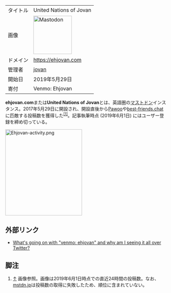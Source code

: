 <div>

|          |                                                                                                                                                                                                                                                                                                                                                                                |
|----------|--------------------------------------------------------------------------------------------------------------------------------------------------------------------------------------------------------------------------------------------------------------------------------------------------------------------------------------------------------------------------------|
| タイトル | United Nations of Jovan                                                                                                                                                                                                                                                                                                                                                        |
| 画像     | [<img src="/images/thumb/5/5e/Digital_beggar_idea.png/120px-Digital_beggar_idea.png" srcset="/images/thumb/5/5e/Digital_beggar_idea.png/180px-Digital_beggar_idea.png 1.5x, /images/thumb/5/5e/Digital_beggar_idea.png/240px-Digital_beggar_idea.png 2x" width="120" height="120" alt="Mastodon" />](/%E3%83%95%E3%82%A1%E3%82%A4%E3%83%AB:Digital_beggar_idea.png "Mastodon") |
| ドメイン | <a href="https://ehjovan.com" rel="nofollow">https://ehjovan.com</a>                                                                                                                                                                                                                                                                                                           |
| 管理者   | <a href="https://ehjovan.com/@jovan" rel="nofollow">jovan</a>                                                                                                                                                                                                                                                                                                                  |
| 開始日   | 2019年5月29日                                                                                                                                                                                                                                                                                                                                                                  |
| 寄付     | Venmo: Ehjovan                                                                                                                                                                                                                                                                                                                                                                 |

**ehjovan.com**または**United Nations of Jovan**とは、英語圏の[マストドン](/Mastodon "Mastodon")インスタンス。2017年5月29日に開設され、開設直後から[Pawoo](/Pawoo "Pawoo")や[best-friends.chat](/Best-friends.chat "Best-friends.chat")に匹敵する投稿数を獲得した<sup>[\[1\]](#cite_note-1)</sup>。記事執筆時点 (2019年6月1日) にはユーザー登録を締め切っている。

<div>

[<img src="/images/thumb/e/e6/Ehjovan-activity.png/240px-Ehjovan-activity.png" srcset="/images/thumb/e/e6/Ehjovan-activity.png/360px-Ehjovan-activity.png 1.5x, /images/thumb/e/e6/Ehjovan-activity.png/480px-Ehjovan-activity.png 2x" width="240" height="270" alt="Ehjovan-activity.png" />](/%E3%83%95%E3%82%A1%E3%82%A4%E3%83%AB:Ehjovan-activity.png)

</div>

## 外部リンク

-   <a href="https://www.reddit.com/r/OutOfTheLoop/comments/b2cjn4/whats_going_on_with_venmo_ehjovan_and_why_am_i/" rel="nofollow">What's going on with "venmo: ehjovan" and why am I seeing it all over Twitter?</a>

## 脚注

<div>

1.  [↑](#cite_ref-1) 画像参照。画像は2019年6月1日時点での直近24時間の投稿数。なお、[mstdn.jp](/Mstdn.jp "Mstdn.jp")は投稿数の取得に失敗したため、順位に含まれていない。

</div>

</div>
